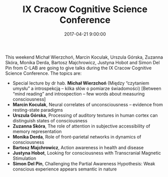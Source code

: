 ﻿---
layout: post
title:  "IX Cracow Cognitive Science Conference"
date:   2017-04-21 9:00:00
image: /images/6.jpg
---

This weekend Michał Wierzchoń, Marcin Koculak, Urszula Górska, Zuzanna Skóra, Monika Derda, Bartosz Majchrowicz, Justyna Hobot and Simon Del Pin from C-LAB are going to give talks during the IX Cracow Cognitive Science Conference. The topics are:
- Special lecture by dr hab. **Michał Wierzchoń** (Między “czytaniem umysłu” a introspekcją – kilka słów o pomiarze świadomości) [Between “mind reading” and introspection – few words about measuring consciousness]
- **Marcin Koculak**, Neural correlates of unconsciousness – evidence from resting-state paradigms
- **Urszula Górska**, Processing of auditory textures in human cortex can distinguish states of consciousness
- **Zuzanna Skóra**, The role of attention in subjective accessibility of memory representation
- **Monika Derda**, Role of front-parietal networks in dynamics of consciousness
- **Bartosz Majchrowicz**, Action awareness in health and disease
- **Justyna Hobot**, Looking for consciousness with Transcranial Magnetic Stimulation
- **Simon Del Pin**, Challenging the Partial Awareness Hypothesis: Weak conscious experience appears semantic in nature
